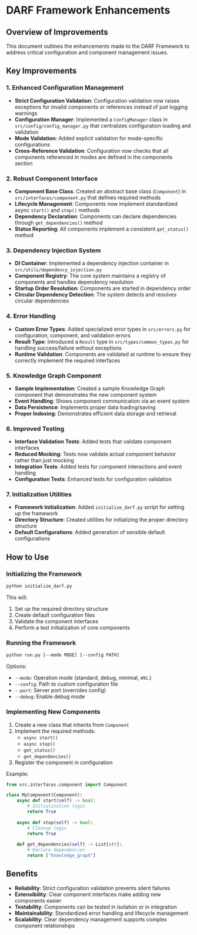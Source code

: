 # DARF Framework Enhancements

## Overview of Improvements

This document outlines the enhancements made to the DARF Framework to address critical configuration and component management issues.

## Key Improvements

### 1. Enhanced Configuration Management

- **Strict Configuration Validation**: Configuration validation now raises exceptions for invalid components or references instead of just logging warnings
- **Configuration Manager**: Implemented a `ConfigManager` class in `src/config/config_manager.py` that centralizes configuration loading and validation
- **Mode Validation**: Added explicit validation for mode-specific configurations
- **Cross-Reference Validation**: Configuration now checks that all components referenced in modes are defined in the components section

### 2. Robust Component Interface

- **Component Base Class**: Created an abstract base class (`Component`) in `src/interfaces/component.py` that defines required methods
- **Lifecycle Management**: Components now implement standardized async `start()` and `stop()` methods
- **Dependency Declaration**: Components can declare dependencies through `get_dependencies()` method
- **Status Reporting**: All components implement a consistent `get_status()` method

### 3. Dependency Injection System

- **DI Container**: Implemented a dependency injection container in `src/utils/dependency_injection.py`
- **Component Registry**: The core system maintains a registry of components and handles dependency resolution
- **Startup Order Resolution**: Components are started in dependency order
- **Circular Dependency Detection**: The system detects and resolves circular dependencies

### 4. Error Handling

- **Custom Error Types**: Added specialized error types in `src/errors.py` for configuration, component, and validation errors
- **Result Type**: Introduced a `Result` type in `src/types/common_types.py` for handling success/failure without exceptions
- **Runtime Validation**: Components are validated at runtime to ensure they correctly implement the required interfaces

### 5. Knowledge Graph Component

- **Sample Implementation**: Created a sample Knowledge Graph component that demonstrates the new component system
- **Event Handling**: Shows component communication via an event system
- **Data Persistence**: Implements proper data loading/saving
- **Proper Indexing**: Demonstrates efficient data storage and retrieval

### 6. Improved Testing

- **Interface Validation Tests**: Added tests that validate component interfaces
- **Reduced Mocking**: Tests now validate actual component behavior rather than just mocking
- **Integration Tests**: Added tests for component interactions and event handling
- **Configuration Tests**: Enhanced tests for configuration validation

### 7. Initialization Utilities

- **Framework Initialization**: Added `initialize_darf.py` script for setting up the framework
- **Directory Structure**: Created utilities for initializing the proper directory structure
- **Default Configurations**: Added generation of sensible default configurations

## How to Use

### Initializing the Framework

```bash
python initialize_darf.py
```

This will:
1. Set up the required directory structure
2. Create default configuration files
3. Validate the component interfaces
4. Perform a test initialization of core components

### Running the Framework

```bash
python run.py [--mode MODE] [--config PATH]
```

Options:
- `--mode`: Operation mode (standard, debug, minimal, etc.)
- `--config`: Path to custom configuration file
- `--port`: Server port (overrides config)
- `--debug`: Enable debug mode

### Implementing New Components

1. Create a new class that inherits from `Component`
2. Implement the required methods:
   - `async start()`
   - `async stop()`
   - `get_status()`
   - `get_dependencies()`
3. Register the component in configuration

Example:
```python
from src.interfaces.component import Component

class MyComponent(Component):
    async def start(self) -> bool:
        # Initialization logic
        return True
        
    async def stop(self) -> bool:
        # Cleanup logic
        return True
        
    def get_dependencies(self) -> List[str]:
        # Declare dependencies
        return ["knowledge_graph"]
```

## Benefits

- **Reliability**: Strict configuration validation prevents silent failures
- **Extensibility**: Clear component interfaces make adding new components easier
- **Testability**: Components can be tested in isolation or in integration
- **Maintainability**: Standardized error handling and lifecycle management
- **Scalability**: Clear dependency management supports complex component relationships
